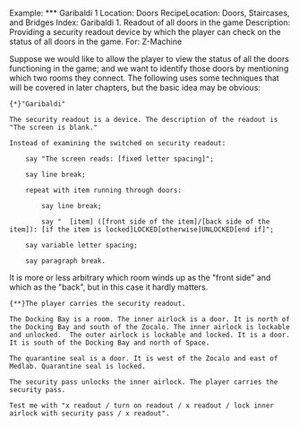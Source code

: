 Example: *** Garibaldi 1
Location: Doors
RecipeLocation: Doors, Staircases, and Bridges
Index: Garibaldi 1. Readout of all doors in the game
Description: Providing a security readout device by which the player can check on the status of all doors in the game.
For: Z-Machine

  
Suppose we would like to allow the player to view the status of all the doors functioning in the game; and we want to identify those doors by mentioning which two rooms they connect. The following uses some techniques that will be covered in later chapters, but the basic idea may be obvious:

  

``` inform7
{*}"Garibaldi"

The security readout is a device. The description of the readout is "The screen is blank."

Instead of examining the switched on security readout:

	say "The screen reads: [fixed letter spacing]";

	say line break;

	repeat with item running through doors:

		say line break;

		say "  [item] ([front side of the item]/[back side of the item]): [if the item is locked]LOCKED[otherwise]UNLOCKED[end if]";

	say variable letter spacing;

	say paragraph break.
```

  
It is more or less arbitrary which room winds up as the "front side" and which as the "back", but in this case it hardly matters.

  

``` inform7
{**}The player carries the security readout.

The Docking Bay is a room. The inner airlock is a door. It is north of the Docking Bay and south of the Zocalo. The inner airlock is lockable and unlocked.  The outer airlock is lockable and locked. It is a door. It is south of the Docking Bay and north of Space.

The quarantine seal is a door. It is west of the Zocalo and east of Medlab. Quarantine seal is locked.

The security pass unlocks the inner airlock. The player carries the security pass.

Test me with "x readout / turn on readout / x readout / lock inner airlock with security pass / x readout".
```

